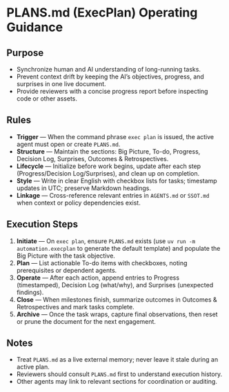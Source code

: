 # PLANS.md (ExecPlan) Operating Guidance

## Purpose
- Synchronize human and AI understanding of long-running tasks.
- Prevent context drift by keeping the AI’s objectives, progress, and surprises in one live document.
- Provide reviewers with a concise progress report before inspecting code or other assets.

## Rules
- **Trigger** — When the command phrase `exec plan` is issued, the active agent must open or create `PLANS.md`.
- **Structure** — Maintain the sections: Big Picture, To-do, Progress, Decision Log, Surprises, Outcomes & Retrospectives.
- **Lifecycle** — Initialize before work begins, update after each step (Progress/Decision Log/Surprises), and clean up on completion.
- **Style** — Write in clear English with checkbox lists for tasks; timestamp updates in UTC; preserve Markdown headings.
- **Linkage** — Cross-reference relevant entries in `AGENTS.md` or `SSOT.md` when context or policy dependencies exist.

## Execution Steps
1. **Initiate** — On `exec plan`, ensure `PLANS.md` exists (use `uv run -m automation.execplan` to generate the default template) and populate the Big Picture with the task objective.
2. **Plan** — List actionable To-do items with checkboxes, noting prerequisites or dependent agents.
3. **Operate** — After each action, append entries to Progress (timestamped), Decision Log (what/why), and Surprises (unexpected findings).
4. **Close** — When milestones finish, summarize outcomes in Outcomes & Retrospectives and mark tasks complete.
5. **Archive** — Once the task wraps, capture final observations, then reset or prune the document for the next engagement.

## Notes
- Treat `PLANS.md` as a live external memory; never leave it stale during an active plan.
- Reviewers should consult `PLANS.md` first to understand execution history.
- Other agents may link to relevant sections for coordination or auditing.

